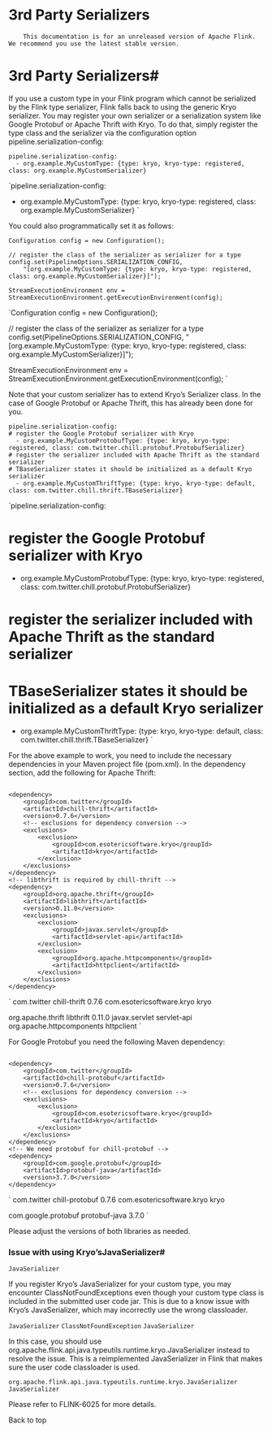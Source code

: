 # 3rd Party Serializers


> 
        This documentation is for an unreleased version of Apache Flink. We recommend you use the latest stable version.
    


# 3rd Party Serializers#


If you use a custom type in your Flink program which cannot be serialized by the
Flink type serializer, Flink falls back to using the generic Kryo
serializer. You may register your own serializer or a serialization system like
Google Protobuf or Apache Thrift with Kryo. To do that, simply register the type
class and the serializer via the configuration option
pipeline.serialization-config:


```
pipeline.serialization-config:
  - org.example.MyCustomType: {type: kryo, kryo-type: registered, class: org.example.MyCustomSerializer}

```

`pipeline.serialization-config:
  - org.example.MyCustomType: {type: kryo, kryo-type: registered, class: org.example.MyCustomSerializer}
`

You could also programmatically set it as follows:


```
Configuration config = new Configuration();

// register the class of the serializer as serializer for a type
config.set(PipelineOptions.SERIALIZATION_CONFIG, 
    "[org.example.MyCustomType: {type: kryo, kryo-type: registered, class: org.example.MyCustomSerializer}]");

StreamExecutionEnvironment env = StreamExecutionEnvironment.getExecutionEnvironment(config);

```

`Configuration config = new Configuration();

// register the class of the serializer as serializer for a type
config.set(PipelineOptions.SERIALIZATION_CONFIG, 
    "[org.example.MyCustomType: {type: kryo, kryo-type: registered, class: org.example.MyCustomSerializer}]");

StreamExecutionEnvironment env = StreamExecutionEnvironment.getExecutionEnvironment(config);
`

Note that your custom serializer has to extend Kryo’s Serializer class. In the
case of Google Protobuf or Apache Thrift, this has already been done for
you.


```
pipeline.serialization-config:
# register the Google Protobuf serializer with Kryo
  - org.example.MyCustomProtobufType: {type: kryo, kryo-type: registered, class: com.twitter.chill.protobuf.ProtobufSerializer}
# register the serializer included with Apache Thrift as the standard serializer
# TBaseSerializer states it should be initialized as a default Kryo serializer
  - org.example.MyCustomThriftType: {type: kryo, kryo-type: default, class: com.twitter.chill.thrift.TBaseSerializer}

```

`pipeline.serialization-config:
# register the Google Protobuf serializer with Kryo
  - org.example.MyCustomProtobufType: {type: kryo, kryo-type: registered, class: com.twitter.chill.protobuf.ProtobufSerializer}
# register the serializer included with Apache Thrift as the standard serializer
# TBaseSerializer states it should be initialized as a default Kryo serializer
  - org.example.MyCustomThriftType: {type: kryo, kryo-type: default, class: com.twitter.chill.thrift.TBaseSerializer}
`

For the above example to work, you need to include the necessary dependencies in
your Maven project file (pom.xml). In the dependency section, add the following
for Apache Thrift:


```

<dependency>
	<groupId>com.twitter</groupId>
	<artifactId>chill-thrift</artifactId>
	<version>0.7.6</version>
	<!-- exclusions for dependency conversion -->
	<exclusions>
		<exclusion>
			<groupId>com.esotericsoftware.kryo</groupId>
			<artifactId>kryo</artifactId>
		</exclusion>
	</exclusions>
</dependency>
<!-- libthrift is required by chill-thrift -->
<dependency>
	<groupId>org.apache.thrift</groupId>
	<artifactId>libthrift</artifactId>
	<version>0.11.0</version>
	<exclusions>
		<exclusion>
			<groupId>javax.servlet</groupId>
			<artifactId>servlet-api</artifactId>
		</exclusion>
		<exclusion>
			<groupId>org.apache.httpcomponents</groupId>
			<artifactId>httpclient</artifactId>
		</exclusion>
	</exclusions>
</dependency>

```

`
<dependency>
	<groupId>com.twitter</groupId>
	<artifactId>chill-thrift</artifactId>
	<version>0.7.6</version>
	<!-- exclusions for dependency conversion -->
	<exclusions>
		<exclusion>
			<groupId>com.esotericsoftware.kryo</groupId>
			<artifactId>kryo</artifactId>
		</exclusion>
	</exclusions>
</dependency>
<!-- libthrift is required by chill-thrift -->
<dependency>
	<groupId>org.apache.thrift</groupId>
	<artifactId>libthrift</artifactId>
	<version>0.11.0</version>
	<exclusions>
		<exclusion>
			<groupId>javax.servlet</groupId>
			<artifactId>servlet-api</artifactId>
		</exclusion>
		<exclusion>
			<groupId>org.apache.httpcomponents</groupId>
			<artifactId>httpclient</artifactId>
		</exclusion>
	</exclusions>
</dependency>
`

For Google Protobuf you need the following Maven dependency:


```

<dependency>
	<groupId>com.twitter</groupId>
	<artifactId>chill-protobuf</artifactId>
	<version>0.7.6</version>
	<!-- exclusions for dependency conversion -->
	<exclusions>
		<exclusion>
			<groupId>com.esotericsoftware.kryo</groupId>
			<artifactId>kryo</artifactId>
		</exclusion>
	</exclusions>
</dependency>
<!-- We need protobuf for chill-protobuf -->
<dependency>
	<groupId>com.google.protobuf</groupId>
	<artifactId>protobuf-java</artifactId>
	<version>3.7.0</version>
</dependency>

```

`
<dependency>
	<groupId>com.twitter</groupId>
	<artifactId>chill-protobuf</artifactId>
	<version>0.7.6</version>
	<!-- exclusions for dependency conversion -->
	<exclusions>
		<exclusion>
			<groupId>com.esotericsoftware.kryo</groupId>
			<artifactId>kryo</artifactId>
		</exclusion>
	</exclusions>
</dependency>
<!-- We need protobuf for chill-protobuf -->
<dependency>
	<groupId>com.google.protobuf</groupId>
	<artifactId>protobuf-java</artifactId>
	<version>3.7.0</version>
</dependency>
`

Please adjust the versions of both libraries as needed.


### Issue with using Kryo’sJavaSerializer#

`JavaSerializer`

If you register Kryo’s JavaSerializer for your custom type, you may
encounter ClassNotFoundExceptions even though your custom type class is
included in the submitted user code jar. This is due to a know issue with
Kryo’s JavaSerializer, which may incorrectly use the wrong classloader.

`JavaSerializer`
`ClassNotFoundException`
`JavaSerializer`

In this case, you should use org.apache.flink.api.java.typeutils.runtime.kryo.JavaSerializer
instead to resolve the issue. This is a reimplemented JavaSerializer in Flink
that makes sure the user code classloader is used.

`org.apache.flink.api.java.typeutils.runtime.kryo.JavaSerializer`
`JavaSerializer`

Please refer to FLINK-6025
for more details.


 Back to top
